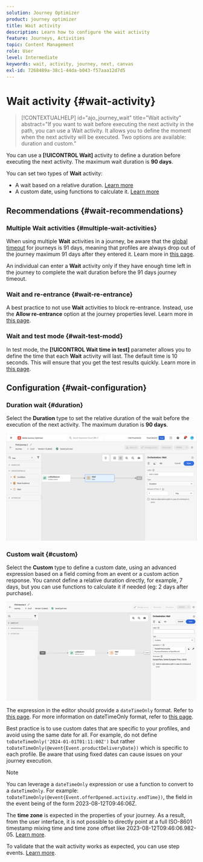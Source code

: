 ```yaml
---
solution: Journey Optimizer
product: journey optimizer
title: Wait activity
description: Learn how to configure the wait activity
feature: Journeys, Activities
topic: Content Management
role: User
level: Intermediate
keywords: wait, activity, journey, next, canvas
exl-id: 7268489a-38c1-44da-b043-f57aaa12d7d5
---
```

# Wait activity {#wait-activity}

>[!CONTEXTUALHELP]
>id="ajo_journey_wait"
>title="Wait activity"
>abstract="If you want to wait before executing the next activity in the path, you can use a Wait activity. It allows you to define the moment when the next activity will be executed. Two options are available: duration and custom."

You can use a **[!UICONTROL Wait]** activity to define a duration before executing the next activity.  The maximum wait duration is **90 days**. 

You can set two types of **Wait** activity:

* A wait based on a relative duration. [Learn more](#duration) 
* A custom date, using functions to calculate it. [Learn more](#custom) 

<!--
* [Email send time optimization](#email_send_time_optimization)
* [Fixed date](#fixed_date) 
-->

## Recommendations {#wait-recommendations}

### Multiple Wait activities {#multiple-wait-activities}

When using multiple **Wait** activities in a journey, be aware that the [global timeout](journey-properties.md#global_timeout) for journeys is 91 days, meaning that profiles are always drop out of the journey maximum 91 days after they entered it. Learn more in [this page](journey-properties.md#global_timeout).

An individual can enter a **Wait** activity only if they have enough time left in the journey to complete the wait duration before the 91 days journey timeout. 

### Wait and re-entrance {#wait-re-entrance}

A best practice to not use **Wait** activities to block re-entrance. Instead, use the **Allow re-entrance** option at the journey properties level. Learn more in [this page](../building-journeys/journey-properties.md#entrance).

### Wait and test mode {#wait-test-modd}

In test mode, the **[!UICONTROL Wait time in test]** parameter allows you to define the time that each **Wait** activity will last. The default time is 10 seconds. This will ensure that you get the test results quickly. Learn more in [this page](../building-journeys/testing-the-journey.md).

## Configuration {#wait-configuration}

### Duration wait {#duration}

Select the **Duration** type to set the relative duration of the wait before the execution of the next activity. The maximum duration is **90 days**.

![Define the wait duration](assets/journey55.png)

<!--
## Fixed date wait{#fixed_date}

Select the date for the execution of the next activity.

![](assets/journey56.png)

-->

### Custom wait {#custom}

Select the **Custom** type to define a custom date, using an advanced expression based on a field coming from an event or a custom action response. You cannot define a relative duration directly, for example, 7 days, but you can use functions to calculate it if needed (eg: 2 days after purchase). 

![Define a custom wait with an expression](assets/journey57.png)

The expression in the editor should provide a `dateTimeOnly` format. Refer to [this page](expression/expressionadvanced.md). For more information on dateTimeOnly format, refer to [this page](expression/data-types.md).

Best practice is to use custom dates that are specific to your profiles, and avoid using the same date for all. For example, do not define `toDateTimeOnly('2024-01-01T01:11:00Z')` but rather `toDateTimeOnly(@event{Event.productDeliveryDate})` which is specific to each profile. Be aware that using fixed dates can cause issues on your journey execution. 


>[!NOTE]
>
>You can leverage a `dateTimeOnly` expression or use a function to convert to a `dateTimeOnly`. For example: `toDateTimeOnly(@event{Event.offerOpened.activity.endTime})`, the field in the event being of the form 2023-08-12T09:46:06Z.
>
>The **time zone** is expected in the properties of your journey. As a result, from the user interface, it is not possible to directly point at a full ISO-8601 timestamp mixing time and time zone offset like 2023-08-12T09:46:06.982-05. [Learn more](../building-journeys/timezone-management.md).


To validate that the wait activity works as expected, you can use step events. [Learn more](../reports/query-examples.md#common-queries).

<!--## Email send time optimization{#email_send_time_optimization}

This type of wait uses a score calculated in Adobe Experience Platform. The score calculates the propensity to click or open an email in the future based on past behavior. Note that the algorithm calculating the score needs a certain amount of data to work. As a result, when it does not have enough data, the default wait time will apply. At publication time, you'll be notified that the default time applies.

>[!NOTE]
>
>The first event of your journey must have a namespace.
>
>This capability is only available after an **[!UICONTROL Email]** activity. You need to have Adobe Campaign Standard.

1. In the **[!UICONTROL Amount of time]** field, define the number of hours to consider to optimize email sending.
1. In the **[!UICONTROL Optimization type]** field, choose if the optimization should increase clicks or opens.
1. In the **[!UICONTROL Default time]** field, define the default time to wait if the predictive send time score is not available.

    >[!NOTE]
    >
    >Note that the send time score can be unavailable because there is not enough data to perform the calculation. In this case, you will be informed, at publication time, that the default time applies.

![](assets/journey57bis.png)-->
